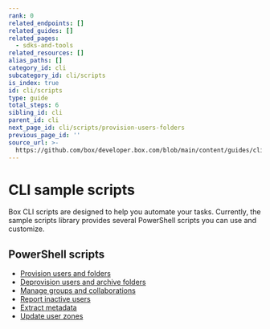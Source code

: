 ```yaml
---
rank: 0
related_endpoints: []
related_guides: []
related_pages:
  - sdks-and-tools
related_resources: []
alias_paths: []
category_id: cli
subcategory_id: cli/scripts
is_index: true
id: cli/scripts
type: guide
total_steps: 6
sibling_id: cli
parent_id: cli
next_page_id: cli/scripts/provision-users-folders
previous_page_id: ''
source_url: >-
  https://github.com/box/developer.box.com/blob/main/content/guides/cli/scripts/index.md
---
```

# CLI sample scripts

Box CLI scripts are designed to help you
automate your tasks. Currently,
the sample scripts library
provides several PowerShell scripts you can use
and customize.

## PowerShell scripts

* [Provision users and folders][1]
* [Deprovision users and archive folders][2]
* [Manage groups and collaborations][3]
* [Report inactive users][4]
* [Extract metadata][5]
* [Update user zones][6]

[1]: g://cli/quick-start/powershell-script-templates
[2]: g://cli/scripts/deprovision-users
[3]: g://cli/scripts/manage-groups-collaborations
[4]: g://cli/scripts/report-inactive-users
[5]: g://cli/scripts/extract-metadata
[6]: g://cli/scripts/user-zones-mass-update